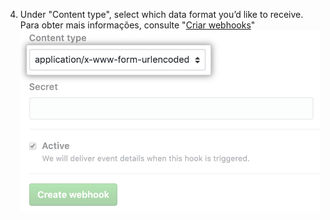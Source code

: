 4. Under "Content type", select which data format you’d like to receive. Para obter mais informações, consulte "[Criar webhooks](/webhooks/creating/#content-type)" ![Menu for webhook formatting](/assets/images/help/sponsors/webhook-content-menu.png)
